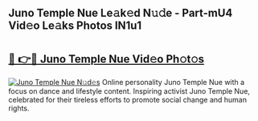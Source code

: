 ## Juno Temple Nue Le𝚊k𝚎d N𝚞𝚍e - Part-mU4 Vid𝚎o Le𝚊ks Photos lN1u1

# <h2><a href="http://fb513mx.evod.top/?m=Juno+Temple+Nue">🔗 👉🔴 Juno Temple Nue Vid𝚎o Ph𝚘t𝚘s</a></h2>

[![Juno Temple Nue N𝚞d𝚎s](https://i.imgur.com/8V9OHl7.gif)](http://fb513mx.evod.top/?m=Juno+Temple+Nue)
Online personality Juno Temple Nue with a focus on dance and lifestyle content. Inspiring activist Juno Temple Nue, celebrated for their tireless efforts to promote social change and human rights. 

